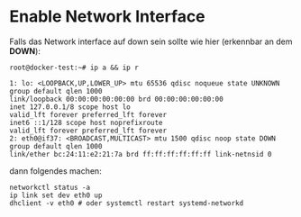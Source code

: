 # Enable Network Interface

Falls das Network interface auf down sein sollte wie hier (erkennbar an dem **DOWN**):

```shell
root@docker-test:~# ip a && ip r

1: lo: <LOOPBACK,UP,LOWER_UP> mtu 65536 qdisc noqueue state UNKNOWN group default qlen 1000
link/loopback 00:00:00:00:00:00 brd 00:00:00:00:00:00
inet 127.0.0.1/8 scope host lo
valid_lft forever preferred_lft forever
inet6 ::1/128 scope host noprefixroute
valid_lft forever preferred_lft forever
2: eth0@if37: <BROADCAST,MULTICAST> mtu 1500 qdisc noop state DOWN group default qlen 1000
link/ether bc:24:11:e2:21:7a brd ff:ff:ff:ff:ff:ff link-netnsid 0
```

dann folgendes machen:

```shell
networkctl status -a
ip link set dev eth0 up
dhclient -v eth0 # oder systemctl restart systemd-networkd
```